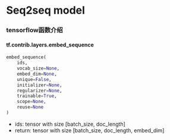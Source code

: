 # Seq2seq model

### tensorflow函数介绍

#### tf.contrib.layers.embed_sequence

```python
embed_sequence(
    ids,
    vocab_size=None,
    embed_dim=None,
    unique=False,
    initializer=None,
    regularizer=None,
    trainable=True,
    scope=None,
    reuse=None
)

```

- ids: tensor with size [batch_size, doc_length] 
- return: tensor with size [batch_size, doc_length, embed_dim]